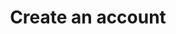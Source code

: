 ---
# -------------------------- #
#      ENDPOINT DETAILS      #
# -------------------------- #

product-type: "connect"
content-type: "api-endpoint"
endpoint: "accounts"
key: "create-an-account"
version: "3"


# -------------------------- #
#       METHOD DETAILS       #
# -------------------------- #

title: "Create an account"
method: "post"
short-url: |
  /v{{ endpoint.version }}{{ object.endpoint-url | flatify }}
full-url: |
  {{ api.base-url }}{{ endpoint.short-url | flatify }}
short: "{{ api.core-objects.accounts.create.short }}"
description: "{{ api.core-objects.accounts.create.description | flatify | markdownify }}"

## This endpoint uses partner credentials for authorization
## No access token is required.
## Notes are in _includes/developers/api-resource-list.html
access-token-required: false


# -------------------------- #
#       METHOD ARGUMENTS     #
# -------------------------- #

arguments:
  - name: "company"
    required: true
    type: "string"
    description: "A name for the Stitch client. This is typically the name of the company using the Stitch client account."
    example-value: |
      "Stitch Data"

  - name: "email"
    required: true
    type: "string"
    description: "The email address of the user signing up for a Stitch client account. Upon successful account creation, Stitch will send an email to this address with instructions for completing the setup."
    example-value: |
      "stitch@stitchdata.com"

  - name: "first_name"
    required: true
    type: "string"
    description: "The first name of the user signing up for a Stitch client account."
    example-value: |
      "Stitch"

  - name: "last_name"
    required: true
    type: "string"
    description: "The last name of the user signing up for a Stitch client account."
    example-value: |
      "Data"

  - name: "partner_id"
    required: true
    type: "string"
    description: "The unique ID for your API client, obtained when you register to use the API."
    example-value: |
      "<PARTNER_ID>"

  - name: "partner_secret"
    required: true
    type: "string"
    description: "The secret for your API client, obtained when you registered to use the API."
    example-value: |
      "<PARTNER_SECRET>"


# -------------------------- #
#           RETURNS          #
# -------------------------- #

returns: |
  If successful, the API will return a status of `200 OK` and an object with `access_token` and `stitch_account_id` properties.

  Otherwise, an error will be returned. For example: If a Stitch client account associated with the user already exists, the request will return `This email address is already associated with an active user.` See the **Errors** tab below for additional possibilities.


# ------------------------------ #
#   EXAMPLE REQUEST & RESPONSES  #
# ------------------------------ #

examples:
  - type: "Request"
    language: "json"
    code: |
      curl -X {{ endpoint.method | upcase }} {{ endpoint.full-url | flatify | strip_newlines }}
           -H "Content-Type: application/json"
           -d "{
                "partner_id": "<PARTNER_ID>",
                "partner_secret": "<PARTNER_SECRET>",
                "first_name": "Stitch",
                "last_name": "Product Team",
                "company": "Stitch Product Team",
                "email": "stitch-api-test@stitchdata.com"
              }"
  - type: "Response"
    language: "json"
    code: |
      {
        "access_token": "at_<ACCESS_TOKEN>",
        "stitch_account_id": 136715
      }

  - type: "Errors"
---